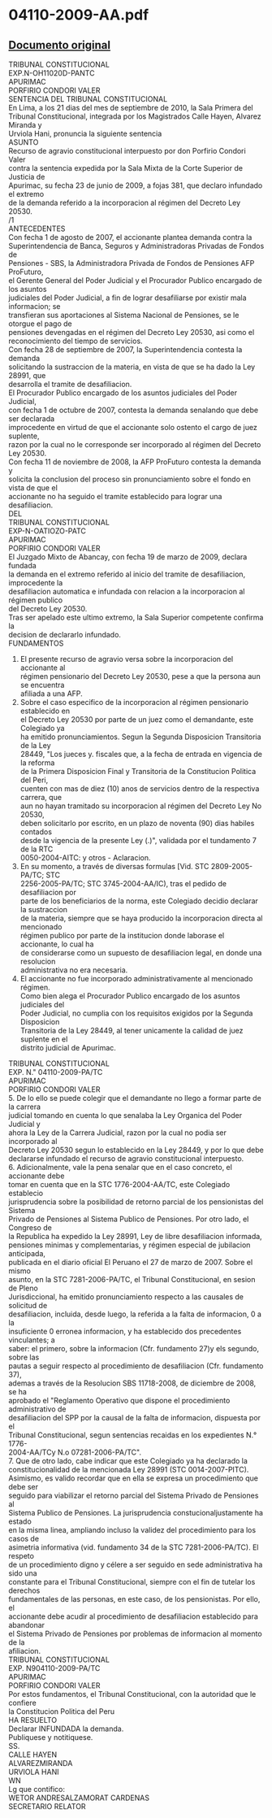 
04110-2009-AA.pdf
=================
  
[Documento original](https://tc.gob.pe/jurisprudencia/2010/04110-2009-AA.pdf)  
---  
TRIBUNAL CONSTITUCIONAL  
EXP.N-OH11020D-PANTC  
APURIMAC  
PORFIRIO CONDORI VALER  
SENTENCIA DEL TRIBUNAL CONSTITUCIONAL  
En Lima, a los 21 dias del mes de septiembre de 2010, la Sala Primera del  
Tribunal Constitucional, integrada por los Magistrados Calle Hayen, Alvarez Miranda y  
Urviola Hani, pronuncia la siguiente sentencia  
ASUNTO  
Recurso de agravio constitucional interpuesto por don Porfirio Condori Valer  
contra la sentencia expedida por la Sala Mixta de la Corte Superior de Justicia de  
Apurimac, su fecha 23 de junio de 2009, a fojas 381, que declaro infundado el extremo  
de la demanda referido a la incorporacion al régimen del Decreto Ley 20530.  
/1  
ANTECEDENTES  
Con fecha 1 de agosto de 2007, el accionante plantea demanda contra la  
Superintendencia de Banca, Seguros y Administradoras Privadas de Fondos de  
Pensiones - SBS, la Administradora Privada de Fondos de Pensiones AFP ProFuturo,  
el Gerente General del Poder Judicial y el Procurador Publico encargado de los asuntos  
judiciales del Poder Judicial, a fin de lograr desafiliarse por existir mala informacion; se  
transfieran sus aportaciones al Sistema Nacional de Pensiones, se le otorgue el pago de  
pensiones devengadas en el régimen del Decreto Ley 20530, asi como el  
reconocimiento del tiempo de servicios.  
Con fecha 28 de septiembre de 2007, la Superintendencia contesta la demanda  
solicitando la sustraccion de la materia, en vista de que se ha dado la Ley 28991, que  
desarrolla el tramite de desafiliacion.  
El Procurador Publico encargado de los asuntos judiciales del Poder Judicial,  
con fecha 1 de octubre de 2007, contesta la demanda senalando que debe ser declarada  
improcedente en virtud de que el accionante solo ostento el cargo de juez suplente,  
razon por la cual no le corresponde ser incorporado al régimen del Decreto Ley 20530.  
Con fecha 11 de noviembre de 2008, la AFP ProFuturo contesta la demanda y  
solicita la conclusion del proceso sin pronunciamiento sobre el fondo en vista de que el  
accionante no ha seguido el tramite establecido para lograr una desafiliacion.  
DEL  
TRIBUNAL CONSTITUCIONAL  
EXP-N-OATIOZO-PATC  
APURIMAC  
PORFIRIO CONDORI VALER  
El Juzgado Mixto de Abancay, con fecha 19 de marzo de 2009, declara fundada  
la demanda en el extremo referido al inicio del tramite de desafiliacion, improcedente la  
desafiliacion automatica e infundada con relacion a la incorporacion al régimen publico  
del Decreto Ley 20530.  
Tras ser apelado este ultimo extremo, la Sala Superior competente confirma la  
decision de declararlo infundado.  
FUNDAMENTOS  
1. El presente recurso de agravio versa sobre la incorporacion del accionante al  
régimen pensionario del Decreto Ley 20530, pese a que la persona aun se encuentra  
afiliada a una AFP.  
2. Sobre el caso especifico de la incorporacion al régimen pensionario establecido en  
el Decreto Ley 20530 por parte de un juez como el demandante, este Colegiado ya  
ha emitido pronunciamientos. Segun la Segunda Disposicion Transitoria de la Ley  
28449, "Los jueces y. fiscales que, a la fecha de entrada en vigencia de la reforma  
de la Primera Disposicion Final y Transitoria de la Constitucion Politica del Peri,  
cuenten con mas de diez (10) anos de servicios dentro de la respectiva carrera, que  
aun no hayan tramitado su incorporacion al régimen del Decreto Ley No 20530,  
deben solicitarlo por escrito, en un plazo de noventa (90) dias habiles contados  
desde la vigencia de la presente Ley (.)", validada por el tundamento 7 de la RTC  
0050-2004-AITC: y otros - Aclaracion.  
3. En su momento, a través de diversas formulas [Vid. STC 2809-2005-PA/TC; STC  
2256-2005-PA/TC; STC 3745-2004-AA/IC), tras el pedido de desafiliacion por  
parte de los beneficiarios de la norma, este Colegiado decidio declarar la sustraccion  
de la materia, siempre que se haya producido la incorporacion directa al mencionado  
régimen publico por parte de la institucion donde laborase el accionante, lo cual ha  
de considerarse como un supuesto de desafiliacion legal, en donde una resolucion  
administrativa no era necesaria.  
4. El accionante no fue incorporado administrativamente al mencionado régimen.  
Como bien alega el Procurador Publico encargado de los asuntos judiciales del  
Poder Judicial, no cumplia con los requisitos exigidos por la Segunda Disposicion  
Transitoria de la Ley 28449, al tener unicamente la calidad de juez suplente en el  
distrito judicial de Apurimac.  
  
TRIBUNAL CONSTITUCIONAL  
EXP. N." 04110-2009-PA/TC  
APURIMAC  
PORFIRIO CONDORI VALER  
5. De lo ello se puede colegir que el demandante no llego a formar parte de la carrera  
judicial tomando en cuenta lo que senalaba la Ley Organica del Poder Judicial y  
ahora la Ley de la Carrera Judicial, razon por la cual no podia ser incorporado al  
Decreto Ley 20530 segun lo establecido en la Ley 28449, y por lo que debe  
declararse infundado el recurso de agravio constitucional interpuesto.  
6. Adicionalmente, vale la pena senalar que en el caso concreto, el accionante debe  
tomar en cuenta que en la STC 1776-2004-AA/TC, este Colegiado establecio  
jurisprudencia sobre la posibilidad de retorno parcial de los pensionistas del Sistema  
Privado de Pensiones al Sistema Publico de Pensiones. Por otro lado, el Congreso de  
la Republica ha expedido la Ley 28991, Ley de libre desafiliacion informada,  
pensiones minimas y complementarias, y régimen especial de jubilacion anticipada,  
publicada en el diario oficial El Peruano el 27 de marzo de 2007. Sobre el mismo  
asunto, en la STC 7281-2006-PA/TC, el Tribunal Constitucional, en sesion de Pleno  
Jurisdiccional, ha emitido pronunciamiento respecto a las causales de solicitud de  
desafiliacion, incluida, desde luego, la referida a la falta de informacion, 0 a la  
insuficiente 0 erronea informacion, y ha establecido dos precedentes vinculantes; a  
saber: el primero, sobre la informacion (Cfr. fundamento 27)y els segundo, sobre las  
pautas a seguir respecto al procedimiento de desafiliacion (Cfr. fundamento 37),  
ademas a través de la Resolucion SBS 11718-2008, de diciembre de 2008, se ha  
aprobado el "Reglamento Operativo que dispone el procedimiento administrativo de  
desafiliacion del SPP por la causal de la falta de informacion, dispuesta por el  
Tribunal Constitucional, segun sentencias recaidas en los expedientes N.° 1776-  
2004-AA/TCy N.o 07281-2006-PA/TC".  
7. Que de otro lado, cabe indicar que este Colegiado ya ha declarado la  
constitucionalidad de la mencionada Ley 28991 (STC 0014-2007-PITC).  
Asimismo, es valido recordar que en ella se expresa un procedimiento que debe ser  
seguido para viabilizar el retorno parcial del Sistema Privado de Pensiones al  
Sistema Publico de Pensiones. La jurisprudencia constucionaljustamente ha estado  
en la misma linea, ampliando incluso la validez del procedimiento para los casos de  
asimetria informativa (vid. fundamento 34 de la STC 7281-2006-PA/TC). El respeto  
de un procedimiento digno y célere a ser seguido en sede administrativa ha sido una  
constante para el Tribunal Constitucional, siempre con el fin de tutelar los derechos  
fundamentales de las personas, en este caso, de los pensionistas. Por ello, el  
accionante debe acudir al procedimiento de desafiliacion establecido para abandonar  
el Sistema Privado de Pensiones por problemas de informacion al momento de la  
afiliacion.  
TRIBUNAL CONSTITUCIONAL  
EXP. N904110-2009-PA/TC  
APURIMAC  
PORFIRIO CONDORI VALER  
Por estos fundamentos, el Tribunal Constitucional, con la autoridad que le confiere  
la Constitucion Politica del Peru  
HA RESUELTO  
Declarar INFUNDADA la demanda.  
Publiquese y notitiquese.  
SS.  
CALLE HAYEN  
ALVAREZMIRANDA  
URVIOLA HANI  
WN  
Lg que contifico:  
WETOR ANDRESALZAMORAT CARDENAS  
SECRETARIO RELATOR